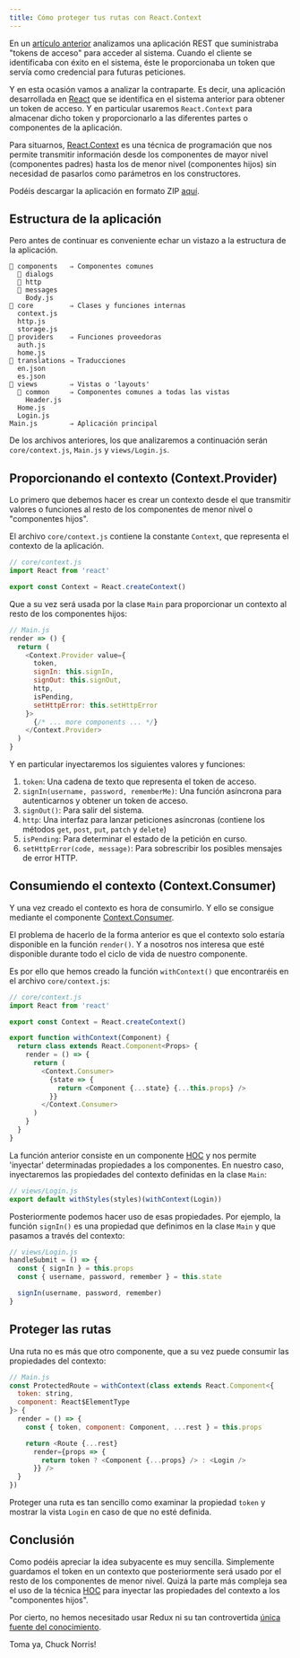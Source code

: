 ```yaml
---
title: Cómo proteger tus rutas con React.Context
---
```


En un [artículo anterior](https://gonzalo-chumillas.github.io/jwt-json-web-token/) analizamos una aplicación REST que suministraba "tokens de acceso" para acceder al sistema. Cuando el cliente se identificaba con éxito en el sistema, éste le proporcionaba un token que servía como credencial para futuras peticiones.

Y en esta ocasión vamos a analizar la contraparte. Es decir, una aplicación desarrollada en [React](https://reactjs.org/) que se identifica en el sistema anterior para obtener un token de acceso. Y en particular usaremos `React.Context` para almacenar dicho token y proporcionarlo a las diferentes partes o componentes de la aplicación.

Para situarnos, [React.Context](https://reactjs.org/docs/context.html) es una técnica de programación que nos permite transmitir información desde los componentes de mayor nivel (componentes padres) hasta los de menor nivel (componentes hijos) sin necesidad de pasarlos como parámetros en los constructores.

Podéis descargar la aplicación en formato ZIP [aquí](https://github.com/gchumillas/cmsystem-client/archive/0.1.0.zip).

## Estructura de la aplicación

Pero antes de continuar es conveniente echar un vistazo a la estructura de la aplicación.

```text
📁 components   ⇒ Componentes comunes
  📁 dialogs
  📁 http
  📁 messages
    Body.js
📁 core         ⇒ Clases y funciones internas
  context.js
  http.js
  storage.js
📁 providers    ⇒ Funciones proveedoras
  auth.js
  home.js
📁 translations ⇒ Traducciones
  en.json
  es.json
📁 views        ⇒ Vistas o 'layouts'
  📁 common     ⇒ Componentes comunes a todas las vistas
    Header.js
  Home.js
  Login.js
Main.js        ⇒ Aplicación principal
```

De los archivos anteriores, los que analizaremos a continuación serán `core/context.js`, `Main.js` y `views/Login.js`.

## Proporcionando el contexto (Context.Provider)

Lo primero que debemos hacer es crear un contexto desde el que transmitir valores o funciones al resto de los componentes de menor nivel o "componentes hijos".

El archivo `core/context.js` contiene la constante `Context`, que representa el contexto de la aplicación.

```js
// core/context.js
import React from 'react'

export const Context = React.createContext()
```

Que a su vez será usada por la clase `Main` para proporcionar un contexto al resto de los componentes hijos:
```js
// Main.js
render => () {
  return (
    <Context.Provider value={
      token,
      signIn: this.signIn,
      signOut: this.signOut,
      http,
      isPending,
      setHttpError: this.setHttpError
    }>
      {/* ... more components ... */}
    </Context.Provider>
  )
}
```

Y en particular inyectaremos los siguientes valores y funciones:

1. `token`: Una cadena de texto que representa el token de acceso.
2. `signIn(username, password, rememberMe)`: Una función asíncrona para autenticarnos y obtener un token de acceso.
3. `signOut()`: Para salir del sistema.
4. `http`: Una interfaz para lanzar peticiones asíncronas (contiene los métodos `get`, `post`, `put`, `patch` y `delete`)
5. `isPending`: Para determinar el estado de la petición en curso.
6. `setHttpError(code, message)`: Para sobrescribir los posibles mensajes de error HTTP.

## Consumiendo el contexto (Context.Consumer)

Y una vez creado el contexto es hora de consumirlo. Y ello se consigue mediante el componente [Context.Consumer](https://reactjs.org/docs/context.html#contextconsumer).

El problema de hacerlo de la forma anterior es que el contexto solo estaría disponible en la función `render()`. Y a nosotros nos interesa que esté disponible durante todo el ciclo de vida de nuestro componente.

Es por ello que hemos creado la función `withContext()` que encontraréis en el archivo `core/context.js`:

```js
// core/context.js
import React from 'react'

export const Context = React.createContext()

export function withContext(Component) {
  return class extends React.Component<Props> {
    render = () => {
      return (
        <Context.Consumer>
          {state => {
            return <Component {...state} {...this.props} />
          }}
        </Context.Consumer>
      )
    }
  }
}
```

La función anterior consiste en un componente [HOC](https://reactjs.org/docs/higher-order-components.html) y nos permite 'inyectar' determinadas propiedades a los componentes. En nuestro caso, inyectaremos las propiedades del contexto definidas en la clase `Main`:

```js
// views/Login.js
export default withStyles(styles)(withContext(Login))
```

Posteriormente podemos hacer uso de esas propiedades. Por ejemplo, la función `signIn()` es una propiedad que definimos en la clase `Main` y que pasamos a través del contexto:

```js
// views/Login.js
handleSubmit = () => {
  const { signIn } = this.props
  const { username, password, remember } = this.state

  signIn(username, password, remember)
}
```

## Proteger las rutas

Una ruta no es más que otro componente, que a su vez puede consumir las propiedades del contexto:

```js
// Main.js
const ProtectedRoute = withContext(class extends React.Component<{
  token: string,
  component: React$ElementType
}> {
  render = () => {
    const { token, component: Component, ...rest } = this.props

    return <Route {...rest}
      render={props => {
        return token ? <Component {...props} /> : <Login />
      }} />
  }
})
```

Proteger una ruta es tan sencillo como examinar la propiedad `token` y mostrar la vista `Login` en caso de que no esté definida.

## Conclusión

Como podéis apreciar la idea subyacente es muy sencilla. Simplemente guardamos el token en un contexto que posteriormente será usado por el resto de los componentes de menor nivel. Quizá la parte más compleja sea el uso de la técnica [HOC](https://reactjs.org/docs/higher-order-components.html) para inyectar las propiedades del contexto a los "componentes hijos".

Por cierto, no hemos necesitado usar Redux ni su tan controvertida [única fuente del conocimiento](https://redux.js.org/introduction/three-principles#single-source-of-truth).

Toma ya, Chuck Norris!
